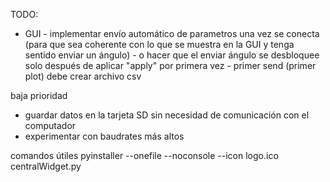 TODO:

- GUI
        - implementar envío automático de parametros una vez se conecta
        (para que sea coherente con lo que se muestra en la GUI y tenga sentido enviar un ángulo)
            - o hacer que el enviar ángulo se desbloquee solo después de aplicar "apply" por primera vez
        - primer send (primer plot) debe crear archivo csv


baja prioridad
- guardar datos en la tarjeta SD sin necesidad de comunicación con el computador
- experimentar con baudrates más altos


comandos útiles
pyinstaller --onefile --noconsole --icon logo.ico centralWidget.py
